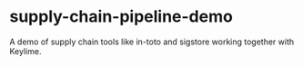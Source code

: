 # supply-chain-pipeline-demo
A demo of supply chain tools like in-toto and sigstore working together with Keylime.
